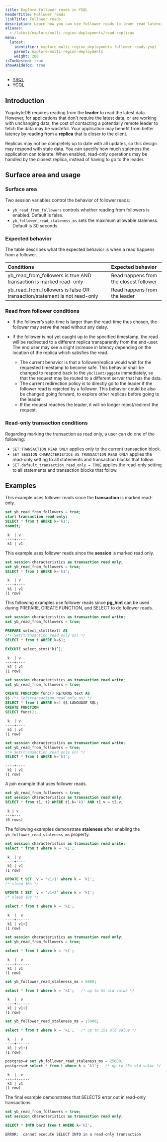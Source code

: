 ```yaml
---
title: Explore follower reads in YSQL
headerTitle: Follower reads
linkTitle: Follower reads
description: Learn how you can use follower reads to lower read latencies in local YugabyteDB clusters.
aliases:
  - /latest/explore/multi-region-deployments/read-replicas
menu:
  latest:
    identifier: explore-multi-region-deployments-follower-reads-ysql
    parent: explore-multi-region-deployments
    weight: 280
isTocNested: true
showAsideToc: true
---
```


<ul class="nav nav-tabs-alt nav-tabs-yb">
  <li >
    <a href="../follower-reads-ysql/" class="nav-link active">
      <i class="icon-postgres" aria-hidden="true"></i>YSQL</a>
  </li>

  <li >
    <a href="../read-replicas-ycql/" class="nav-link">
      <i class="icon-cassandra" aria-hidden="true"></i>YCQL</a>
  </li>
</ul>

## Introduction

YugabyteDB requires reading from the **leader** to read the latest data. However, for applications that don't require the latest data, or are working with unchanging data, the cost of contacting a potentially remote leader to fetch the data may be wasteful. Your application may benefit from better latency by reading from a **replica** that is closer to the client.

Replicas may not be completely up to date with all updates, so this design may respond with stale data. You can specify how much staleness the application can tolerate. When enabled, read-only operations may be handled by the closest replica, instead of having to go to the leader.

## Surface area and usage

### Surface area

Two session variables control the behavior of follower reads:

- `yb_read_from_followers` controls whether reading from followers is enabled. Default is false.
- `yb_follower_read_staleness_ms` sets the maximum allowable staleness. Default is 30 seconds.

### Expected behavior

The table describes what the expected behavior is when a read happens from a follower.

| Conditions | Expected behavior |
| :--------- | :---------------- |
| yb_read_from_followers is true AND transaction is marked read-only | Read happens from the closest follower |
| yb_read_from_followers is false OR transaction/statement is not read-only | Read happens from the leader |

### Read from follower conditions

- If the follower’s safe-time is larger than the read-time thus chosen, the follower may serve the read without any delay.

- If the follower is not yet caught up to the specified timestamp, the read will be redirected to a different replica transparently from the end-user. The end user may see a slight increase in latency depending on the location of the replica which satisfies the read.
  - The current behavior is that a follower/replica would wait for the requested timestamp to become safe. This behavior shall be changed to respond back to the `ybclient/pggate` immediately, so that the request may be routed to a different server that has the data.
  - The current redirection policy is to directly go to the leader if the follower read is rejected by a follower. This behavior could be also be changed going forward, to explore other replicas before going to the leader.
  - If the request reaches the leader, it will no longer reject/redirect the request.

### Read-only transaction conditions

Regarding marking the transaction as read only, a user can do one of the following:

- `SET TRANSACTION READ ONLY` applies only to the current transaction block.
- `SET SESSION CHARACTERISTICS AS TRANSACTION READ ONLY` applies the read-only setting to all statements and transaction blocks that follow.
- `SET default_transaction_read_only = TRUE` applies the read-only setting to all statements and transaction blocks that follow.

## Examples

This example uses follower reads since the **transaction** is marked read-only.

```sql
set yb_read_from_followers = true;
start transaction read only;
SELECT * from t WHERE k='k1';
commit;
```

```output
 k  | v
----+----
 k1 | v1
```

This example uses follower reads since the **session** is marked read only.

```sql
set session characteristics as transaction read only;
set yb_read_from_followers = true;
SELECT * from t WHERE k='k1';
```

```output
 k  | v
----+----
 k1 | v1
(1 row)
```

This following examples use follower reads since **pg_hint** can be used during PREPARE, CREATE FUNCTION, and SELECT to do follower reads.

```sql
set session characteristics as transaction read write;
set yb_read_from_followers = true;

PREPARE select_stmt(text) AS
/*+ Set(transaction_read_only on) */
SELECT * from t WHERE k=$1;

EXECUTE select_stmt(‘k1’);
```

```output
 k  | v
----+----
 k1 | v1
(1 row)
```

```sql
set session characteristics as transaction read write;
set yb_read_from_followers = true;

CREATE FUNCTION func() RETURNS text AS
$$ /*+ Set(transaction_read_only on) */
SELECT * from t WHERE k=1 $$ LANGUAGE SQL;
CREATE FUNCTION
SELECT func();
```

```output
 k  | v
----+----
 k1 | v1
(1 row)
```

```sql
set session characteristics as transaction read write;
set yb_read_from_followers = true;
/*+ Set(transaction_read_only on) */
SELECT * from t WHERE k='k1';
```

```output
----+----
 k1 | v1
(1 row)
```

A join example that uses follower reads.

```sql
set yb_read_from_followers = true;
set session characteristics as transaction read only;
SELECT * from t1, t2 WHERE t1.k='k3' AND t1.v = t2.v;
```

```output
 k | v
---+---
(0 rows)
```

The following examples demonstrate **staleness** after enabling the `yb_follower_read_staleness_ms` property.

```sql
set session characteristics as transaction read write;
select * from t where k = 'k1';
```

```output
 k  | v
----+----
 k1 | v1
(1 row)
```

```sql
UPDATE t SET  v = 'v1+1' where k = 'k1';
/* sleep 10s */

UPDATE t SET  v = 'v1+2' where k = 'k1';
/* sleep 10s */

select * from t where k = 'k1';
```

```output
 k  |  v
----+------
 k1 | v1+2
(1 row)
```

```sql
set session characteristics as transaction read only;
set yb_read_from_followers = true;

select * from t where k = 'k1';
```

```output
 k  |  v
----+------
 k1 | v1
(1 row)
```

```sql
set yb_follower_read_staleness_ms = 5000;

select * from t where k = 'k1';   /* up to 5s old value */
```

```output
 k  |  v
----+------
 k1 | v1+2
(1 row)
```

```sql
set yb_follower_read_staleness_ms = 15000;

select * from t where k = 'k1';   /* up to 15s old value */
```

```output
 k  |  v
----+------
 k1 | v1+1
(1 row)
```

```sql
postgres=# set yb_follower_read_staleness_ms = 25000;
postgres=# select * from t where k = 'k1';   /* up to 25s old value */
```

```output
 k  |  v
----+------
 k1 | v1
(1 row)
```

The final example demonstrates that SELECTS error out in read-only transactions.

```sql
set yb_read_from_followers = true;
set session characteristics as transaction read only;

SELECT * INTO bar2 from t WHERE k='k2';
```

```output
ERROR:  cannot execute SELECT INTO in a read-only transaction
```
